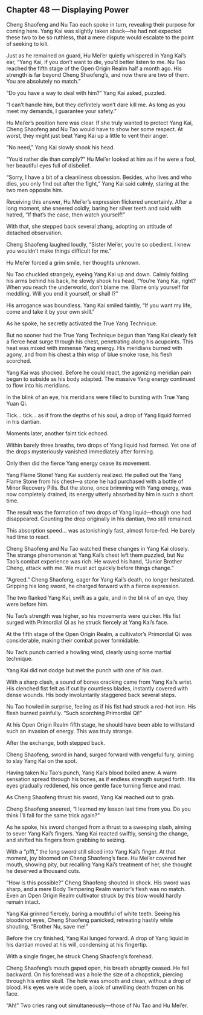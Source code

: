 ## Chapter 48 — Displaying Power

Cheng Shaofeng and Nu Tao each spoke in turn, revealing their purpose for coming here. Yang Kai was slightly taken aback—he had not expected these two to be so ruthless, that a mere dispute would escalate to the point of seeking to kill.

Just as he remained on guard, Hu Mei’er quietly whispered in Yang Kai’s ear, “Yang Kai, if you don’t want to die, you’d better listen to me. Nu Tao reached the fifth stage of the Open Origin Realm half a month ago. His strength is far beyond Cheng Shaofeng’s, and now there are two of them. You are absolutely no match.”

“Do you have a way to deal with him?” Yang Kai asked, puzzled.

“I can’t handle him, but they definitely won’t dare kill me. As long as you meet my demands, I guarantee your safety.”

Hu Mei’er’s position here was clear. If she truly wanted to protect Yang Kai, Cheng Shaofeng and Nu Tao would have to show her some respect. At worst, they might just beat Yang Kai up a little to vent their anger.

“No need,” Yang Kai slowly shook his head.

“You’d rather die than comply?” Hu Mei’er looked at him as if he were a fool, her beautiful eyes full of disbelief.

“Sorry, I have a bit of a cleanliness obsession. Besides, who lives and who dies, you only find out after the fight,” Yang Kai said calmly, staring at the two men opposite him.

Receiving this answer, Hu Mei’er’s expression flickered uncertainly. After a long moment, she sneered coldly, baring her silver teeth and said with hatred, “If that’s the case, then watch yourself!”

With that, she stepped back several zhang, adopting an attitude of detached observation.

Cheng Shaofeng laughed loudly, “Sister Mei’er, you’re so obedient. I knew you wouldn’t make things difficult for me.”

Hu Mei’er forced a grim smile, her thoughts unknown.

Nu Tao chuckled strangely, eyeing Yang Kai up and down. Calmly folding his arms behind his back, he slowly shook his head, “You’re Yang Kai, right? When you reach the underworld, don’t blame me. Blame only yourself for meddling. Will you end it yourself, or shall I?”

His arrogance was boundless. Yang Kai smiled faintly, “If you want my life, come and take it by your own skill.”

As he spoke, he secretly activated the True Yang Technique.

But no sooner had the True Yang Technique begun than Yang Kai clearly felt a fierce heat surge through his chest, penetrating along his acupoints. This heat was mixed with immense Yang energy. His meridians burned with agony, and from his chest a thin wisp of blue smoke rose, his flesh scorched.

Yang Kai was shocked. Before he could react, the agonizing meridian pain began to subside as his body adapted. The massive Yang energy continued to flow into his meridians.

In the blink of an eye, his meridians were filled to bursting with True Yang Yuan Qi.

Tick… tick… as if from the depths of his soul, a drop of Yang liquid formed in his dantian.

Moments later, another faint tick echoed.

Within barely three breaths, two drops of Yang liquid had formed. Yet one of the drops mysteriously vanished immediately after forming.

Only then did the fierce Yang energy cease its movement.

Yang Flame Stone! Yang Kai suddenly realized. He pulled out the Yang Flame Stone from his chest—a stone he had purchased with a bottle of Minor Recovery Pills. But the stone, once brimming with Yang energy, was now completely drained, its energy utterly absorbed by him in such a short time.

The result was the formation of two drops of Yang liquid—though one had disappeared. Counting the drop originally in his dantian, two still remained.

This absorption speed… was astonishingly fast, almost force-fed. He barely had time to react.

Cheng Shaofeng and Nu Tao watched these changes in Yang Kai closely. The strange phenomenon at Yang Kai’s chest left them puzzled, but Nu Tao’s combat experience was rich. He waved his hand, “Junior Brother Cheng, attack with me. We must act quickly before things change.”

“Agreed.” Cheng Shaofeng, eager for Yang Kai’s death, no longer hesitated. Gripping his long sword, he charged forward with a fierce expression.

The two flanked Yang Kai, swift as a gale, and in the blink of an eye, they were before him.

Nu Tao’s strength was higher, so his movements were quicker. His fist surged with Primordial Qi as he struck fiercely at Yang Kai’s face.

At the fifth stage of the Open Origin Realm, a cultivator’s Primordial Qi was considerable, making their combat power formidable.

Nu Tao’s punch carried a howling wind, clearly using some martial technique.

Yang Kai did not dodge but met the punch with one of his own.

With a sharp clash, a sound of bones cracking came from Yang Kai’s wrist. His clenched fist felt as if cut by countless blades, instantly covered with dense wounds. His body involuntarily staggered back several steps.

Nu Tao howled in surprise, feeling as if his fist had struck a red-hot iron. His flesh burned painfully. “Such scorching Primordial Qi!”

At his Open Origin Realm fifth stage, he should have been able to withstand such an invasion of energy. This was truly strange.

After the exchange, both stepped back.

Cheng Shaofeng, sword in hand, surged forward with vengeful fury, aiming to slay Yang Kai on the spot.

Having taken Nu Tao’s punch, Yang Kai’s blood boiled anew. A warm sensation spread through his bones, as if endless strength surged forth. His eyes gradually reddened, his once gentle face turning fierce and mad.

As Cheng Shaofeng thrust his sword, Yang Kai reached out to grab.

Cheng Shaofeng sneered, “I learned my lesson last time from you. Do you think I’ll fall for the same trick again?”

As he spoke, his sword changed from a thrust to a sweeping slash, aiming to sever Yang Kai’s fingers. Yang Kai reacted swiftly, sensing the change, and shifted his fingers from grabbing to seizing.

With a “pfft,” the long sword still sliced into Yang Kai’s finger. At that moment, joy bloomed on Cheng Shaofeng’s face. Hu Mei’er covered her mouth, showing pity, but recalling Yang Kai’s treatment of her, she thought he deserved a thousand cuts.

“How is this possible?” Cheng Shaofeng shouted in shock. His sword was sharp, and a mere Body Tempering Realm warrior’s flesh was no match. Even an Open Origin Realm cultivator struck by this blow would hardly remain intact.

Yang Kai grinned fiercely, baring a mouthful of white teeth. Seeing his bloodshot eyes, Cheng Shaofeng panicked, retreating hastily while shouting, “Brother Nu, save me!”

Before the cry finished, Yang Kai lunged forward. A drop of Yang liquid in his dantian moved at his will, condensing at his fingertip.

With a single finger, he struck Cheng Shaofeng’s forehead.

Cheng Shaofeng’s mouth gaped open, his breath abruptly ceased. He fell backward. On his forehead was a hole the size of a chopstick, piercing through his entire skull. The hole was smooth and clean, without a drop of blood. His eyes were wide open, a look of unwilling death frozen on his face.

“Ah!” Two cries rang out simultaneously—those of Nu Tao and Hu Mei’er.